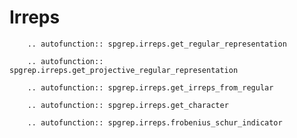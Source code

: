 # Irreps

```{eval-rst}
    .. autofunction:: spgrep.irreps.get_regular_representation
```

```{eval-rst}
    .. autofunction:: spgrep.irreps.get_projective_regular_representation
```

```{eval-rst}
    .. autofunction:: spgrep.irreps.get_irreps_from_regular
```

```{eval-rst}
    .. autofunction:: spgrep.irreps.get_character
```

```{eval-rst}
    .. autofunction:: spgrep.irreps.frobenius_schur_indicator
```
